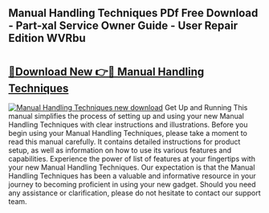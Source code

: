 ## Manual Handling Techniques PDf Free Download - Part-xaI Service Owner Guide - User Repair Edition WVRbu

# <h2><a href="http://cf18985.oget.top/?id=Manual+Handling+Techniques">🔗Download New 👉🔴 Manual Handling Techniques</a></h2>

[![Manual Handling Techniques new download](https://i.imgur.com/5g1atiW.png)](http://cf18985.oget.top/?id=Manual+Handling+Techniques)
Get Up and Running This manual simplifies the process of setting up and using your new Manual Handling Techniques with clear instructions and illustrations. Before you begin using your Manual Handling Techniques, please take a moment to read this manual carefully. It contains detailed instructions for product setup, as well as information on how to use its various features and capabilities. Experience the power of list of features at your fingertips with your new Manual Handling Techniques. Our expectation is that the Manual Handling Techniques has been a valuable and informative resource in your journey to becoming proficient in using your new gadget. Should you need any assistance or clarification, please do not hesitate to contact our support team.
